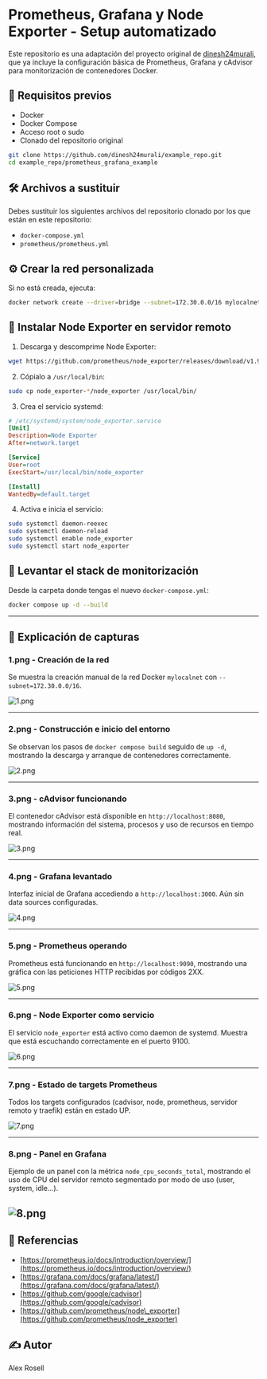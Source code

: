# Prometheus, Grafana y Node Exporter - Setup automatizado

Este repositorio es una adaptación del proyecto original de [dinesh24murali](https://github.com/dinesh24murali/example_repo/tree/main/prometheus_grafana_example), que ya incluye la configuración básica de Prometheus, Grafana y cAdvisor para monitorización de contenedores Docker.

## 📌 Requisitos previos

* Docker
* Docker Compose
* Acceso root o sudo
* Clonado del repositorio original

```bash
git clone https://github.com/dinesh24murali/example_repo.git
cd example_repo/prometheus_grafana_example
```

## 🛠️ Archivos a sustituir

Debes sustituir los siguientes archivos del repositorio clonado por los que están en este repositorio:

* `docker-compose.yml`
* `prometheus/prometheus.yml`

## ⚙️ Crear la red personalizada

Si no está creada, ejecuta:

```bash
docker network create --driver=bridge --subnet=172.30.0.0/16 mylocalnet
```

## 🧲 Instalar Node Exporter en servidor remoto

1. Descarga y descomprime Node Exporter:

```bash
wget https://github.com/prometheus/node_exporter/releases/download/v1.9.1/node_exporter-1.9.1.linux-amd64.tar.gz
```

2. Cópialo a `/usr/local/bin`:

```bash
sudo cp node_exporter-*/node_exporter /usr/local/bin/
```

3. Crea el servicio systemd:

```ini
# /etc/systemd/system/node_exporter.service
[Unit]
Description=Node Exporter
After=network.target

[Service]
User=root
ExecStart=/usr/local/bin/node_exporter

[Install]
WantedBy=default.target
```

4. Activa e inicia el servicio:

```bash
sudo systemctl daemon-reexec
sudo systemctl daemon-reload
sudo systemctl enable node_exporter
sudo systemctl start node_exporter
```

## 🚀 Levantar el stack de monitorización

Desde la carpeta donde tengas el nuevo `docker-compose.yml`:

```bash
docker compose up -d --build
```

---
## 📸 Explicación de capturas

### 1.png - Creación de la red

Se muestra la creación manual de la red Docker `mylocalnet` con `--subnet=172.30.0.0/16`.

![1.png](assets/1.png)

---

### 2.png - Construcción e inicio del entorno

Se observan los pasos de `docker compose build` seguido de `up -d`, mostrando la descarga y arranque de contenedores correctamente.

![2.png](assets/2.png)

---

### 3.png - cAdvisor funcionando

El contenedor cAdvisor está disponible en `http://localhost:8080`, mostrando información del sistema, procesos y uso de recursos en tiempo real.

![3.png](assets/3.png)

---

### 4.png - Grafana levantado

Interfaz inicial de Grafana accediendo a `http://localhost:3000`. Aún sin data sources configuradas.

![4.png](assets/4.png)

---

### 5.png - Prometheus operando

Prometheus está funcionando en `http://localhost:9090`, mostrando una gráfica con las peticiones HTTP recibidas por códigos 2XX.

![5.png](assets/5.png)

---

### 6.png - Node Exporter como servicio

El servicio `node_exporter` está activo como daemon de systemd. Muestra que está escuchando correctamente en el puerto 9100.

![6.png](assets/6.png)

---

### 7.png - Estado de targets Prometheus

Todos los targets configurados (cadvisor, node, prometheus, servidor remoto y traefik) están en estado UP.

![7.png](assets/7.png)

---

### 8.png - Panel en Grafana

Ejemplo de un panel con la métrica `node_cpu_seconds_total`, mostrando el uso de CPU del servidor remoto segmentado por modo de uso (user, system, idle...).

![8.png](assets/8.png)
---

## 📖 Referencias

* [https://prometheus.io/docs/introduction/overview/](https://prometheus.io/docs/introduction/overview/)
* [https://grafana.com/docs/grafana/latest/](https://grafana.com/docs/grafana/latest/)
* [https://github.com/google/cadvisor](https://github.com/google/cadvisor)
* [https://github.com/prometheus/node\_exporter](https://github.com/prometheus/node_exporter)
	
## ✍️ Autor

Alex Rosell